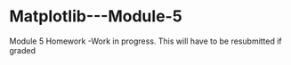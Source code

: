# Matplotlib---Module-5
Module 5 Homework
-Work in progress.  This will have to be resubmitted if graded
